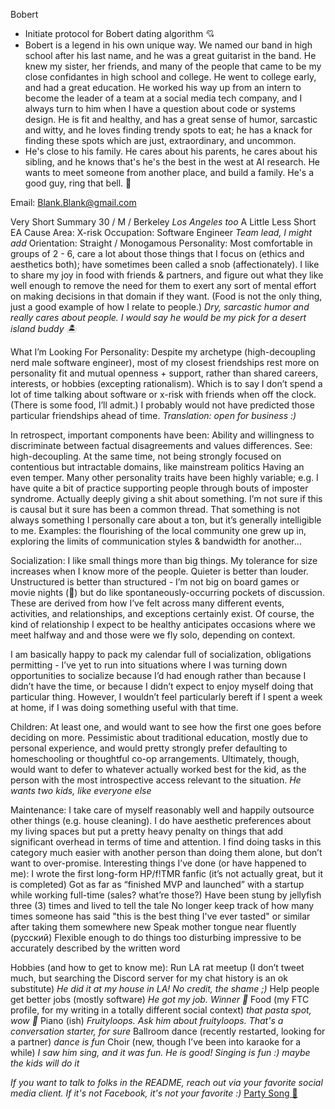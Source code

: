 Bobert

- Initiate protocol for Bobert dating algorithm 💘
- Bobert is a legend in his own unique way. We named our band in high school after his last name, and he was a great guitarist in the band. He knew my sister, her friends, and many of the people that came to be my close confidantes in high school and college. He went to college early, and had a great education. He worked his way up from an intern to become the leader of a team at a social media tech company, and I always turn to him when I have a question about code or systems design. He is fit and healthy, and has a great sense of humor, sarcastic and witty, and he loves finding trendy spots to eat; he has a knack for finding these spots which are just, extraordinary, and uncommon.
- He's close to his family. He cares about his parents, he cares about his sibling, and he knows that's he's the best in the west at AI research. He wants to meet someone from another place, and build a family. He's a good guy, ring that bell. 🔔

Email: <Blank.Blank@gmail.com>

Very Short Summary
30 / M / Berkeley _Los Angeles too_
A Little Less Short
EA Cause Area: X-risk
Occupation: Software Engineer _Team lead, I might add_
Orientation: Straight / Monogamous
Personality: Most comfortable in groups of 2 - 6, care a lot about those things that I focus on (ethics and aesthetics both); have sometimes been called a snob (affectionately).  I like to share my joy in food with friends & partners, and figure out what they like well enough to remove the need for them to exert any sort of mental effort on making decisions in that domain if they want.  (Food is not the only thing, just a good example of how I relate to people.) _Dry, sarcastic humor and really cares about people. I would say he would be my pick for a desert island buddy 🏝️_

What I’m Looking For
Personality:
Despite my archetype (high-decoupling nerd male software engineer), most of my closest friendships rest more on personality fit and mutual openness + support, rather than shared careers, interests, or hobbies (excepting rationalism).  Which is to say I don’t spend a lot of time talking about software or x-risk with friends when off the clock.  (There is some food, I’ll admit.)  I probably would not have predicted those particular friendships ahead of time. _Translation: open for business :)_

In retrospect, important components have been:
Ability and willingness to discriminate between factual disagreements and values differences.  See: high-decoupling.
At the same time, not being strongly focused on contentious but intractable domains, like mainstream politics
Having an even temper.  Many other personality traits have been highly variable; e.g. I have quite a bit of practice supporting people through bouts of imposter syndrome.
Actually deeply giving a shit about something.  I’m not sure if this is causal but it sure has been a common thread.  That something is not always something I personally care about a ton, but it’s generally intelligible to me.  Examples: the flourishing of the local community one grew up in, exploring the limits of communication styles & bandwidth for another…

Socialization:
I like small things more than big things.  My tolerance for size increases when I know more of the people.  Quieter is better than louder.  Unstructured is better than structured - I’m not big on board games or movie nights (😬) but do like spontaneously-occurring pockets of discussion.  These are derived from how I’ve felt across many different events, activities, and relationships, and exceptions certainly exist.  Of course, the kind of relationship I expect to be healthy anticipates occasions where we meet halfway and and those were we fly solo, depending on context.

I am basically happy to pack my calendar full of socialization, obligations permitting - I’ve yet to run into situations where I was turning down opportunities to socialize because I’d had enough rather than because I didn’t have the time, or because I didn’t expect to enjoy myself doing that particular thing.  However, I wouldn’t feel particularly bereft if I spent a week at home, if I was doing something useful with that time.

Children:
At least one, and would want to see how the first one goes before deciding on more.  Pessimistic about traditional education, mostly due to personal experience, and would pretty strongly prefer defaulting to homeschooling or thoughtful co-op arrangements.  Ultimately, though, would want to defer to whatever actually worked best for the kid, as the person with the most introspective access relevant to the situation. _He wants two kids, like everyone else_

Maintenance:
I take care of myself reasonably well and happily outsource other things (e.g. house cleaning).  I do have aesthetic preferences about my living spaces but put a pretty heavy penalty on things that add significant overhead in terms of time and attention.  I find doing tasks in this category much easier with another person than doing them alone, but don’t want to over-promise.
Interesting things I’ve done (or have happened to me):
I wrote the first long-form HP/f!TMR fanfic (it’s not actually great, but it is completed)
Got as far as “finished MVP and launched” with a startup while working full-time (sales?  what’re those?)
Have been stung by jellyfish three (3) times and lived to tell the tale
No longer keep track of how many times someone has said "this is the best thing I've ever tasted" or similar after taking them somewhere new
Speak mother tongue near fluently (русский)
Flexible enough to do things too disturbing impressive to be accurately described by the written word

Hobbies (and how to get to know me):
Run LA rat meetup (I don’t tweet much, but searching the Discord server for my chat history is an ok substitute) _He did it at my house in LA! No credit, the shame ;)_
Help people get better jobs (mostly software) _He got my job. Winner 🎯_
Food (my FTC profile, for my writing in a totally different social context) _that pasta spot, wow 🤩_
Piano (ish) _Fruityloops. Ask him about fruityloops. That's a conversation starter, for sure_
Ballroom dance (recently restarted, looking for a partner) _dance is fun_
Choir (new, though I’ve been into karaoke for a while) _I saw him sing, and it was fun. He is good! Singing is fun :) maybe the kids will do it_

_If you want to talk to folks in the README, reach out via your favorite social media client. If it's not Facebook, it's not your favorite :)_
[Party Song 🎷](https://www.youtube.com/watch?v=WQXywJG6Fwc)
